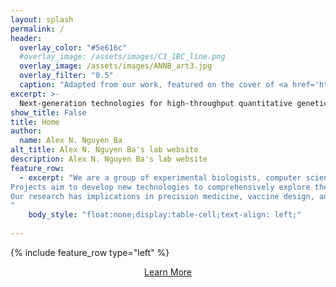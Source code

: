 ```yaml
---
layout: splash
permalink: /
header:
  overlay_color: "#5e616c"
  #overlay_image: /assets/images/C1_1BC_line.png
  overlay_image: /assets/images/ANNB_art3.jpg
  overlay_filter: "0.5"
  caption: "Adapted from our work, featured on the cover of <a href='https://www.nature.com/articles/s41586-019-1749-3'>Nature</a>."
excerpt: >-
  Next-generation technologies for high-throughput quantitative genetics and evolution.
show_title: False
title: Home
author: 
  name: Alex N. Nguyen Ba
alt_title: Alex N. Nguyen Ba's lab website
description: Alex N. Nguyen Ba's lab website
feature_row:
  - excerpt: "We are a group of experimental biologists, computer scientists, and physicists broadly interested in quantitative genetics and evolution. <b>We use high-throughput and high-resolution approaches to tackle the big questions in these fields by building on the latest advances in synthetic biology and computer science.</b>
Projects aim to develop new technologies to comprehensively explore the mutational landscape of cells and understand what evolution acts on. We work closely with theorists and statistical biologists to leverage the vast amount of information that can now be produced using high-throughput robotic liquid handling and next-generation sequencing techniques. 
Our research has implications in precision medicine, vaccine design, and more broadly, microbial evolution.
"
    body_style: "float:none;display:table-cell;text-align: left;"
     
---
```


{% include feature_row type="left" %}

<div style="text-align:center; width:100%">
<a href="research/" class="btn btn--primary">Learn More</a>
</div>
